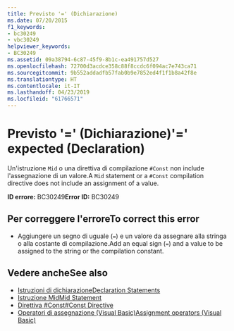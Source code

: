 ```yaml
---
title: Previsto '=' (Dichiarazione)
ms.date: 07/20/2015
f1_keywords:
- bc30249
- vbc30249
helpviewer_keywords:
- BC30249
ms.assetid: 09a38794-6c87-45f9-8b1c-ea491757d527
ms.openlocfilehash: 72700d3acdce358c88f8ccdc6f094ac7e743ca71
ms.sourcegitcommit: 9b552addadfb57fab0b9e7852ed4f1f1b8a42f8e
ms.translationtype: HT
ms.contentlocale: it-IT
ms.lasthandoff: 04/23/2019
ms.locfileid: "61766571"
---
```

# <a name="-expected-declaration"></a><span data-ttu-id="4a07c-102">Previsto '=' (Dichiarazione)</span><span class="sxs-lookup"><span data-stu-id="4a07c-102">'=' expected (Declaration)</span></span>
<span data-ttu-id="4a07c-103">Un'istruzione `Mid` o una direttiva di compilazione `#Const` non include l'assegnazione di un valore.</span><span class="sxs-lookup"><span data-stu-id="4a07c-103">A `Mid` statement or a `#Const` compilation directive does not include an assignment of a value.</span></span>  
  
 <span data-ttu-id="4a07c-104">**ID errore:** BC30249</span><span class="sxs-lookup"><span data-stu-id="4a07c-104">**Error ID:** BC30249</span></span>  
  
## <a name="to-correct-this-error"></a><span data-ttu-id="4a07c-105">Per correggere l'errore</span><span class="sxs-lookup"><span data-stu-id="4a07c-105">To correct this error</span></span>  
  
- <span data-ttu-id="4a07c-106">Aggiungere un segno di uguale (`=`) e un valore da assegnare alla stringa o alla costante di compilazione.</span><span class="sxs-lookup"><span data-stu-id="4a07c-106">Add an equal sign (`=`) and a value to be assigned to the string or the compilation constant.</span></span>  
  
## <a name="see-also"></a><span data-ttu-id="4a07c-107">Vedere anche</span><span class="sxs-lookup"><span data-stu-id="4a07c-107">See also</span></span>

- [<span data-ttu-id="4a07c-108">Istruzioni di dichiarazione</span><span class="sxs-lookup"><span data-stu-id="4a07c-108">Declaration Statements</span></span>](~/docs/visual-basic/programming-guide/language-features/statements.md#declaration-statements)
- [<span data-ttu-id="4a07c-109">Istruzione Mid</span><span class="sxs-lookup"><span data-stu-id="4a07c-109">Mid Statement</span></span>](../../visual-basic/language-reference/statements/mid-statement.md)
- [<span data-ttu-id="4a07c-110">Direttiva #Const</span><span class="sxs-lookup"><span data-stu-id="4a07c-110">#Const Directive</span></span>](../../visual-basic/language-reference/directives/const-directive.md)
- [<span data-ttu-id="4a07c-111">Operatori di assegnazione (Visual Basic)</span><span class="sxs-lookup"><span data-stu-id="4a07c-111">Assignment operators (Visual Basic)</span></span>](~/docs/visual-basic/language-reference/operators/assignment-operators.md)
